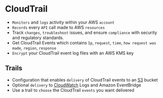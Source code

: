 # CloudTrail

* `Monitors` and `logs` activity within your AWS `account`
* `Records` every `API` call made to AWS `resources`
* Track `changes`, `troubleshoot` issues, and ensure `compliance` with security and regulatory standards.
* Get CloudTrail Events which contains `Ip`, `request`, `time`, `how request was made`, `region`, `response`
* `Encrypt` your CloudTrail event log files with an AWS KMS key

## Trails
* Configuration that enables `delivery` of CloudTrail events to an [S3]() bucket
* Optional `delivery` to [CloudWatch]() Logs and Amazon EventBridge
* Use a trail to `choose` the CloudTrail `events` you want delivered